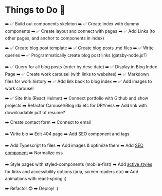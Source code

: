 # Things to Do 🚀

➡️ ✅ Build out components skeleton
➡️ ✅ Create index with dummy components
➡️ ✅ Create layout and connect with pages
➡️ ✅ Add Links (to other pages, and anchor to components in index)

➡️ ✅ Create blog post template
➡️ ✅ Create blog posts .md files
➡️ ✅ Write queries
➡️ ✅ Programmatically create blog post links (gatsby-node.js?)

➡️ ✅ Query for all blog posts (order by desc date)
➡️ ✅ Display in Blog Index Page
➡️ ✅ Create work carousel (with links to websites)
➡️ ✅ Markdown files for work history
➡️ ✅ Add link back to blog index
➡️ ✅ Add images to work carousel

➡️ ✅ Site title (React Helmet)
➡️ Connect portfolio with Github and show projects
➡️ Refactor Carousel/Blog idx etc for DRYness
➡️ Add link with downloadable pdf of resume?

➡️ Create contact form
➡️ Connect to email

➡️ Write bio
➡️ Edit 404 page
➡️ Add SEO component and tags

➡️ Add Typescript to files
➡️ Add images & optimize them
➡️ Add [SEO component](https://www.gatsbyjs.com/docs/add-seo-component/)
➡️ Normalize css

➡️ Style pages with styled-components (mobile-first)
➡️ Add [active styles](https://www.gatsbyjs.com/docs/reference/built-in-components/gatsby-link/#add-custom-styles-for-the-currently-active-link) for links and accessibility options (aria, screen readers etc)
➡️ Add animations with react-spring :)

➡️ Refactor 😎
➡️ Deploy! :)
